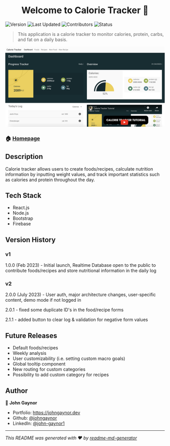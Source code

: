 <h1 align="center">Welcome to Calorie Tracker 👋</h1>
<p>
  <img alt="Version" src="https://img.shields.io/badge/version-2.1.1-blue.svg?cacheSeconds=2592000" />
   <img alt="Last Updated" src="https://img.shields.io/badge/last%20updated-July%202023-red" />
   <img alt="Contributors" src="https://img.shields.io/badge/contributors-1-bright%20green">
   <img alt="Status" src="https://img.shields.io/badge/status-stable-bright%20green">
</p>

> This application is a calorie tracker to monitor calories, protein, carbs, and fat on a daily basis.

<p>
<img alt="Homepage Image" src="src/assets/images/readme-img.png">
</p>

### 🏠 [Homepage](https://calorietracker.johngaynor.dev)

## Description

Calorie tracker allows users to create foods/recipes, calculate nutrition information by inputting weight values, and track important statistics such as calories and protein throughout the day.

## Tech Stack

- React.js
- Node.js
- Bootstrap
- Firebase

## Version History

### v1

1.0.0 (Feb 2023) - Initial launch, Realtime Database open to the public to contribute foods/recipes and store nutritional information in the daily log

### v2

2.0.0 (July 2023) - User auth, major architecture changes, user-specific content, demo mode if not logged in

2.0.1 - fixed some duplicate ID's in the food/recipe forms

2.1.1 - added button to clear log & validation for negative form values

## Future Releases

- Default foods/recipes
- Weekly analysis
- User customizability (i.e. setting custom macro goals)
- Global tooltip component
- New routing for custom categories
- Possibility to add custom category for recipes

## Author

👤 **John Gaynor**

- Portfolio: https://johngaynor.dev
- Github: [@johngaynor](https://github.com/johngaynor)
- LinkedIn: [@john-gaynor1](https://linkedin.com/in/john-gaynor1)

---

_This README was generated with ❤️ by [readme-md-generator](https://github.com/kefranabg/readme-md-generator)_

